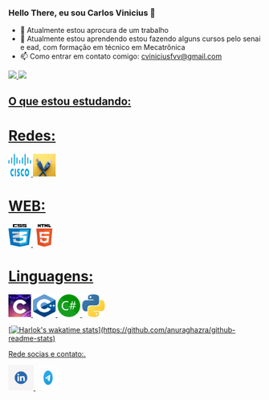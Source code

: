 ### Hello There, eu sou Carlos Vinicius 👋
- 🔭 Atualmente estou aprocura de um trabalho
- 🌱 Atualmente estou aprendendo estou fazendo alguns cursos pelo senai e ead, com formação em técnico em Mecatrônica
- 📫 Como entrar em contato comigo: cviniciusfvv@gmail.com

<div>
<a href="https://github.com/cviniciusfvv">
<img loading="lazy" height="180em" src="https://github-readme-stats.vercel.app/api/top-langs/?username=cviniciusfvv&layout=compact&langs_count=7&theme=dracula"/>
<img loading="lazy" height="180em" src="https://github-readme-stats.vercel.app/api?username=cviniciusfvv&show_icons=true&theme=dracula&include_all_commits=true&count_private=true"/>
</div>

## O que estou estudando:

# Redes:
<img loading="lazy" src="IMG/cisco/android-chrome-512x512.png" width="45" height="45"/> <img loading="lazy" src="IMG/redes/android-chrome-512x512.png" width="45" height="45"/>

# WEB:
<img loading="lazy" src="IMG/CSS/android-chrome-512x512.png" width="45" height="45"/> <img loading="lazy" src="IMG/HTML/android-chrome-512x512.png" width="45" height="45"/>

# Linguagens:
<img loading="lazy" src="IMG/c/android-chrome-512x512.png" width="45" height="45"/> <img loading="lazy" src="IMG/c++/android-chrome-512x512.png" width="45" height="45"/> <img loading="lazy" src="IMG/Csharp/android-chrome-512x512.png" width="45" height="45"/> <img loading="lazy" src="IMG/python/android-chrome-512x512.png" width="45" height="45"/> 

[![Harlok's wakatime stats](https://github-readme-stats.vercel.app/api/wakatime?username=@Mantraz_)](https://github.com/anuraghazra/github-readme-stats)

Rede socias e contato:.
<div>
  <a href="https://www.linkedin.com/in/cviniciusfvvalentim/" target="_blank"> <img src="IMG\linkedin\android-chrome-512x512.png" width="50" height="50"> </a>
  <a href="https://t.me/CViniciusFVV" target="_blank"> <img src="IMG\Telegram\android-chrome-512x512.png" width="50" height="50"> </a>
  <a href="" target="_blank">
</div>
